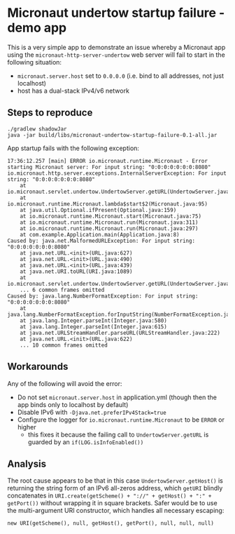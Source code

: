 # Micronaut undertow startup failure - demo app

This is a very simple app to demonstrate an issue whereby a Micronaut app using the `micronaut-http-server-undertow` web server will fail to start in the following situation:

- `micronaut.server.host` set to `0.0.0.0` (i.e. bind to all addresses, not just localhost)
- host has a dual-stack IPv4/v6 network

## Steps to reproduce

```
./gradlew shadowJar
java -jar build/libs/micronaut-undertow-startup-failure-0.1-all.jar
```

App startup fails with the following exception:

```
17:36:12.257 [main] ERROR io.micronaut.runtime.Micronaut - Error starting Micronaut server: For input string: "0:0:0:0:0:0:0:8080"
io.micronaut.http.server.exceptions.InternalServerException: For input string: "0:0:0:0:0:0:0:8080"
	at io.micronaut.servlet.undertow.UndertowServer.getURL(UndertowServer.java:108)
	at io.micronaut.runtime.Micronaut.lambda$start$2(Micronaut.java:95)
	at java.util.Optional.ifPresent(Optional.java:159)
	at io.micronaut.runtime.Micronaut.start(Micronaut.java:75)
	at io.micronaut.runtime.Micronaut.run(Micronaut.java:311)
	at io.micronaut.runtime.Micronaut.run(Micronaut.java:297)
	at com.example.Application.main(Application.java:8)
Caused by: java.net.MalformedURLException: For input string: "0:0:0:0:0:0:0:8080"
	at java.net.URL.<init>(URL.java:627)
	at java.net.URL.<init>(URL.java:490)
	at java.net.URL.<init>(URL.java:439)
	at java.net.URI.toURL(URI.java:1089)
	at io.micronaut.servlet.undertow.UndertowServer.getURL(UndertowServer.java:106)
	... 6 common frames omitted
Caused by: java.lang.NumberFormatException: For input string: "0:0:0:0:0:0:0:8080"
	at java.lang.NumberFormatException.forInputString(NumberFormatException.java:65)
	at java.lang.Integer.parseInt(Integer.java:580)
	at java.lang.Integer.parseInt(Integer.java:615)
	at java.net.URLStreamHandler.parseURL(URLStreamHandler.java:222)
	at java.net.URL.<init>(URL.java:622)
	... 10 common frames omitted
```

## Workarounds

Any of the following will avoid the error:

- Do not set `micronaut.server.host` in application.yml (though then the app binds only to localhost by default)
- Disable IPv6 with `-Djava.net.preferIPv4Stack=true`
- Configure the logger for `io.micronaut.runtime.Micronaut` to be `ERROR` or higher
  - this fixes it because the failing call to `UndertowServer.getURL` is guarded by an `if(LOG.isInfoEnabled())`

## Analysis

The root cause appears to be that in this case `UndertowServer.getHost()` is returning the string form of an IPv6 all-zeros address, which `getURI` blindly concatenates in `URI.create(getScheme() + "://" + getHost() + ":" + getPort())` without wrapping it in square brackets.  Safer would be to use the multi-argument URI constructor, which handles all necessary escaping:

```
new URI(getScheme(), null, getHost(), getPort(), null, null, null)
```
